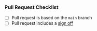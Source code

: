 ### Pull Request Checklist

<!-- Please read CONTRIBUTING.md before submitting your pull request -->

* [ ] Pull request is based on the `main` branch
* [ ] Pull request includes a [sign off](../CONTRIBUTING.md#sign-off)
